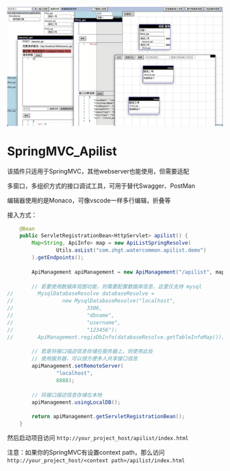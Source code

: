 ![](./md_data/a.png)

# SpringMVC_Apilist
该插件只适用于SpringMVC，其他webserver也能使用，但需要适配

多窗口，多组织方式的接口调试工具，可用于替代Swagger、PostMan

编辑器使用的是Monaco，可像vscode一样多行编辑，折叠等

接入方式：
```java
    @Bean
    public ServletRegistrationBean<HttpServlet> apilist() {
        Map<String, ApiInfo> map = new ApiListSpringResolve(
                Utils.asList("com.zhgt.watercommon.apilist.demo")
        ).getEndpoints();

        ApiManagement apiManagement = new ApiManagement("/apilist", map);

        // 若要使用数据库视图功能，则需要配置数据库信息，这里仅支持 mysql
//        MysqlDatabaseResolve databaseResolve =
//                new MysqlDatabaseResolve("localhost",
//                        3306,
//                        "dbname",
//                        "username",
//                        "123456");
//        ApiManagement.regisDbInfo(databaseResolve.getTableInfoMap());

        // 若是将接口描述信息存储在服务器上，则使用此处
        // 使用服务器，可以很方便多人共享接口信息
        apiManagement.setRemoteServer(
                "localhost",
                8888);

        // 将接口描述信息存储在本地
        apiManagement.usingLocalDB();

        return apiManagement.getServletRegistrationBean();
    }
```
然后启动项目访问 `http://your_project_host/apilist/index.html`

注意：如果你的SpringMVC有设置context path，那么访问 `http://your_project_host/<context path>/apilist/index.html`